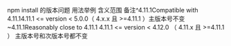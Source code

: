 npm install 的版本问题  用法举例  含义范围  备注^4.11.1Compatible with 4.11.14.11.1 <= version < 5.0.0（ 4.x.x 且 >=4.11.1 ）主版本号不变~4.11.1Reasonably close to 4.11.1 4.11.1 <= version < 4.12.0 （ 4.11.x 且 >=4.11.1 ）  主版本号和次版本号都不变           

